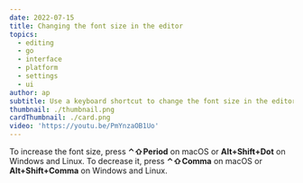 ```yaml
---
date: 2022-07-15
title: Changing the font size in the editor
topics:
  - editing
  - go
  - interface
  - platform
  - settings
  - ui
author: ap
subtitle: Use a keyboard shortcut to change the font size in the editor.
thumbnail: ./thumbnail.png
cardThumbnail: ./card.png
video: 'https://youtu.be/PmYnzaOB1Uo'
---
```

To increase the font size, press **⌃⇧Period** on macOS or **Alt+Shift+Dot** on Windows and Linux. To decrease it, press **⌃⇧Comma** on macOS or **Alt+Shift+Comma** on Windows and Linux.
